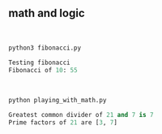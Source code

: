 ## math and logic

<br>


```python
python3 fibonacci.py

Testing fibonacci
Fibonacci of 10: 55
```

<br>

```python
python playing_with_math.py

Greatest common divider of 21 and 7 is 7
Prime factors of 21 are [3, 7]
```
